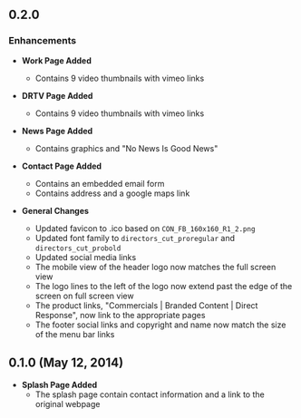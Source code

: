 ## 0.2.0

### Enhancements
- **Work Page Added**
  - Contains 9 video thumbnails with vimeo links

- **DRTV Page Added**
  - Contains 9 video thumbnails with vimeo links

- **News Page Added**
  - Contains graphics and "No News Is Good News"

- **Contact Page Added**
  - Contains an embedded email form
  - Contains address and a google maps link

- **General Changes**
  - Updated favicon to .ico based on `CON_FB_160x160_R1_2.png`
  - Updated font family to `directors_cut_proregular` and `directors_cut_probold`
  - Updated social media links
  - The mobile view of the header logo now matches the full screen view
  - The logo lines to the left of the logo now extend past the edge of the screen on full screen view
  - The product links, "Commercials | Branded Content | Direct Response", now link to the appropriate pages
  - The footer social links and copyright and name now match the size of the menu bar links

## 0.1.0 (May 12, 2014)

- **Splash Page Added**
  - The splash page contain contact information and a link to the original webpage
